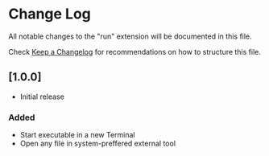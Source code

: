 # Change Log

All notable changes to the "run" extension will be documented in this file.

Check [Keep a Changelog](http://keepachangelog.com/) for recommendations on how to structure this file.

## [1.0.0]

- Initial release

### Added
- Start executable in a new Terminal
- Open any file in system-preffered external tool
